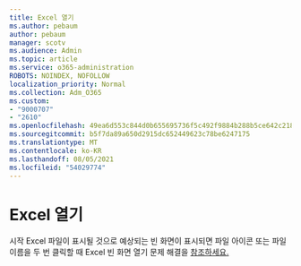 ```yaml
---
title: Excel 열기
ms.author: pebaum
author: pebaum
manager: scotv
ms.audience: Admin
ms.topic: article
ms.service: o365-administration
ROBOTS: NOINDEX, NOFOLLOW
localization_priority: Normal
ms.collection: Adm_O365
ms.custom:
- "9000707"
- "2610"
ms.openlocfilehash: 49ea6d553c844d0b655695736f5c492f9884b288b5ce642c21859f2a3a235268
ms.sourcegitcommit: b5f7da89a650d2915dc652449623c78be6247175
ms.translationtype: MT
ms.contentlocale: ko-KR
ms.lasthandoff: 08/05/2021
ms.locfileid: "54029774"
---
```

# <a name="excel-opens-blank"></a>Excel 열기

시작 Excel 파일이 표시될 것으로 예상되는 빈 화면이 표시되면 파일 아이콘 또는 파일 이름을 두 번 클릭할 때 Excel 빈 화면 열기 문제 해결을 [참조하세요.](https://docs.microsoft.com/office/troubleshoot/excel/excel-opens-blank)